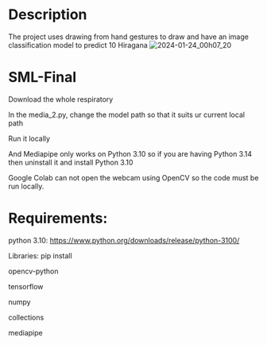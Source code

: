 # Description

The project uses drawing from hand gestures to draw and have an image classification model to predict 10 Hiragana
![2024-01-24_00h07_20](https://github.com/Deadspree/SML-Final/assets/91746877/cf9c6bea-8aa3-4775-9f7a-40111e95920c)

# SML-Final

Download the whole respiratory

In the media_2.py, change the model path so that it suits ur current local path

Run it locally

And Mediapipe only works on Python 3.10 so if you are having Python 3.14 then uninstall it and install Python 3.10

Google Colab can not open the webcam using OpenCV so the code must be run locally.

# Requirements:
python 3.10: https://www.python.org/downloads/release/python-3100/

Libraries: pip install 

opencv-python

tensorflow

numpy

collections

mediapipe
